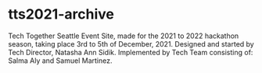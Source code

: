 # tts2021-archive
Tech Together Seattle Event Site, made for the 2021 to 2022 hackathon season, taking place 3rd to 5th of December, 2021. Designed and started by Tech Director, Natasha Ann Sidik. Implemented by Tech Team consisting of: Salma Aly and Samuel Martinez.
